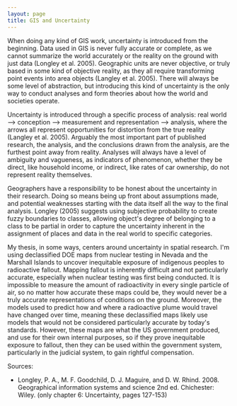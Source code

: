 ```yaml
---
layout: page
title: GIS and Uncertainty
---
```

When doing any kind of GIS work, uncertainty is introduced from the beginning. Data used in GIS is never fully accurate or complete, as we cannot summarize the world accurately or the reality on the ground with just data (Longley et al. 2005). Geographic units are never objective, or truly based in some kind of objective reality, as they all require transforming point events into area objects (Langley et al. 2005). There will always be some level of abstraction, but introducing this kind of uncertainty is the only way to conduct analyses and form theories about how the world and societies operate.

Uncertainty is introduced through a specific process of analysis:
real world --> conception --> measurement and representation --> analysis, where the arrows all represent opportunities for distortion from the true reality (Langley et al. 2005). Arguably the most important part of published research, the analysis, and the conclusions drawn from the analysis, are the furthest point away from reality. Analyses will always have a level of ambiguity and vagueness, as indicators of phenomenon, whether they be direct, like household income, or indirect, like rates of car ownership, do not represent reality themselves.

Geographers have a responsibility to be honest about the uncertainty in their research. Doing so means being up front about assumptions made, and potential weaknesses starting with the data itself all the way to the final analysis. Longley (2005) suggests using subjective probability to create fuzzy boundaries to classes, allowing object's degree of belonging to a class to be partial in order to capture the uncertainty inherent in the assignment of places and data in the real world to specific categories.

My thesis, in some ways, centers around uncertainty in spatial research. I'm using declassified DOE maps from nuclear testing in Nevada and the Marshall Islands to uncover inequitable exposure of indigenous peoples to radioactive fallout. Mapping fallout is inherently difficult and not particularly accurate, especially when nuclear testing was first being conducted. It is impossible to measure the amount of radioactivity in every single particle of air, so no matter how accurate these maps could be, they would never be a truly accurate representations of conditions on the ground. Moreover, the models used to predict how and where a radioactive plume would travel have changed over time, meaning these declassified maps likely use models that would not be considered particularly accurate by today's standards. However, these maps are what the US government produced, and use for their own internal purposes, so if they prove inequitable exposure to fallout, then they can be used within the government system, particularly in the judicial system, to gain rightful compensation. 


Sources:
* Longley, P. A., M. F. Goodchild, D. J. Maguire, and D. W. Rhind. 2008. Geographical information systems and science 2nd ed. Chichester: Wiley. (only chapter 6: Uncertainty, pages 127-153)
